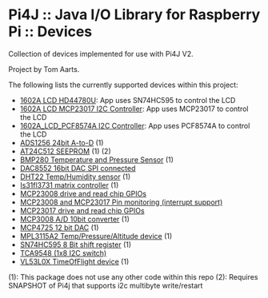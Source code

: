 Pi4J :: Java I/O Library for Raspberry Pi :: Devices
====================================================

Collection of devices implemented for use with Pi4J V2.

Project by Tom Aarts.

The following lists the currently supported devices within this project:

* [1602A LCD  HD44780U](src/main/java/com/pi4j/devices/hd44780u_lcd1602a/README.md): App uses SN74HC595 to control the LCD
* [1602A LCD MCP23017 I2C  Controller](src/main/java/com/pi4j/devices/mcp23017_lcd1602a/README.md): App uses MCP23017 to control the LCD
* [1602A_LCD_PCF8574A I2C  Controller](src/main/java/com/pi4j/devices/pcf8574a_lcd1602a/README.md): App uses PCF8574A to control the LCD
* [ADS1256 24bit A-to-D](src/main/java/com/pi4j/devices/ads1256/README.md) (1)
* [AT24C512 SEEPROM](src/main/java/com/pi4j/devices/at24c512/README.md) (1) (2)
* [BMP280  Temperature and Pressure Sensor](src/main/java/com/pi4j/devices/bmp280/README.md) (1)
* [DAC8552  16bit DAC  SPI connected](src/main/java/com/pi4j/devices/dac8552/README.md)
* [DHT22 Temp/Humidity sensor](src/main/java/com/pi4j/devices/dht22/README.md) (1)
* [Is31fl3731 matrix controller](src/main/java/com/pi4j/devices/is31Fl37Matrix/README.md) (1)
* [MCP23008 drive and read chip GPIOs](src/main/java/com/pi4j/devices/mcp23008/README.md)
* [MCP23008 and MCP23017 Pin monitoring (interrupt support)](src/main/java/com/pi4j/devices/mcp23xxxApplication/README.md)
* [MCP23017 drive and read chip GPIOs](src/main/java/com/pi4j/devices/mcp23017/README.md)
* [MCP3008 A/D 10bit converter](src/main/java/com/pi4j/devices/mcp3008/README.md) (1)
* [MCP4725  12 bit DAC](src/main/java/com/pi4j/devices/mcp4725/README.md) (1)
* [MPL3115A2 Temp/Pressure/Altitude device](src/main/java/com/pi4j/devices/mpl3115a2/README.md) (1)
* [SN74HC595 8 Bit shift register](src/main/java/com/pi4j/devices/sn74hc595/README.md) (1)
* [TCA9548 (1x8 I2C switch)](src/main/java/com/pi4j/devices/tca9548/README.md)
* [VL53L0X TimeOfFlight device](src/main/java/com/pi4j/devices/vl53L0X/README.md) (1)
  
  
 
(1): This package does not use any other code within this repo
(2): Requires SNAPSHOT of Pi4j that supports i2c multibyte write/restart
